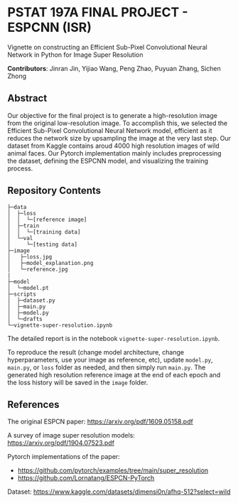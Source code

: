 # PSTAT 197A FINAL PROJECT - ESPCNN (ISR)
Vignette on constructing an Efficient Sub-Pixel Convolutional Neural Network in Python for Image Super Resolution

**Contributors**: Jinran Jin, Yijiao Wang, Peng Zhao, Puyuan Zhang, Sichen Zhong

## Abstract

Our objective for the final project is to generate a high-resolution image from the original low-resolution image. To accomplish this, we selected the Efficient Sub-Pixel Convolutional Neural Network model, efficient as it reduces the network size by upsampling the image at the very last step. Our dataset from Kaggle contains aroud 4000 high resolution images of wild animal faces. Our Pytorch implementation mainly includes preprocessing the dataset, defining the ESPCNN model, and visualizing the training process.

## Repository Contents

```
├─data
│  ├─loss
│  │  └─[reference image]
│  ├─train
│  │  └─[training data]
│  └─val
│     └─[testing data]
├─image
│   ├─loss.jpg
│   ├─model_explanation.png
│   └─reference.jpg
|
├─model
│  └─model.pt
├─scripts
│  ├─dataset.py
│  ├─main.py
│  ├─model.py
│  └─drafts
└─vignette-super-resolution.ipynb
```

The detailed report is in the notebook `vignette-super-resolution.ipynb`.

To reproduce the result (change model architecture, change hyperparameters, use your image as reference, etc), update `model.py`, `main.py`, or `loss` folder as needed, and then simply run `main.py`. The generated high resolution reference image at the end of each epoch and the loss history will be saved in the `image` folder.


## References
The original ESPCN paper: https://arxiv.org/pdf/1609.05158.pdf

A survey of image super resolution models: https://arxiv.org/pdf/1904.07523.pdf

Pytorch implementations of the paper:
 - https://github.com/pytorch/examples/tree/main/super_resolution
 - https://github.com/Lornatang/ESPCN-PyTorch

Dataset: https://www.kaggle.com/datasets/dimensi0n/afhq-512?select=wild

